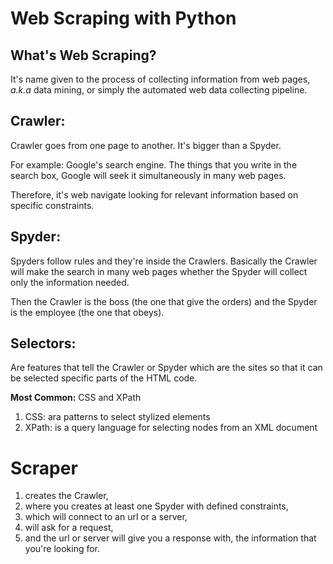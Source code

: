 # Web Scraping with Python

## What's Web Scraping?

It's name given to the process of collecting information from web pages, *a.k.a* data mining, or simply the automated web data collecting pipeline.

## Crawler:

Crawler goes from one page to another. It's bigger than a Spyder. 

For example: Google's search engine. The things that you write in the search box, Google will seek it simultaneously in many web pages.

Therefore, it's web navigate looking for relevant information based on specific constraints.

## Spyder:

Spyders follow rules and they're inside the Crawlers. Basically the Crawler will make the search in many web pages whether the Spyder will collect only the information needed.

Then the Crawler is the boss (the one that give the orders) and the Spyder is the employee (the one that obeys).

## Selectors:

Are features that tell the Crawler or Spyder which are the sites so that it can be selected specific parts of the HTML code.

**Most Common:** CSS and XPath

1. CSS: ara patterns to select stylized elements
1. XPath: is a query language for selecting nodes from an XML document

# Scraper

1. creates the Crawler,
1. where you creates at least one Spyder with defined constraints,
1. which will connect to an url or a server,
1. will ask for a request,
1. and the url or server will give you a response with, the information that you're looking for.